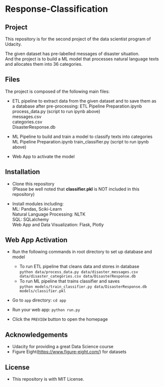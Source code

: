 # Response-Classification

## Project

This repository is for the second project of the data scientist program of Udacity.

The given dataset has pre-labelled messages of disaster situation.  
And the project is to build a ML model that processes natural language texts  
and allocates them into 36 categories.  

## Files  

The project is composed of the following main files:  

* ETL pipeline to extract data from the given dataset and to save them as  
  a database after pre-processing:
  ETL Pipeline Preparation.ipynb  
  process_data.py (script to run ipynb above)  
  messages.csv   
  categories.csv   
  DisasterResponse.db
 
* ML Pipeline to build and train a model to classify texts into categories  
  ML Pipeline Preparation.ipynb
  train_classifier.py (script to run ipynb above)

* Web App to activate the model 

## Installation

* Clone this repository  
  (Please be well noted that **classifier.pkl** is NOT included in this repository)

* Install modules including:  
  ML: Pandas, Sciki-Learn  
  Natural Language Processing: NLTK  
  SQL: SQLalchemy  
  Web App and Data Visualization: Flask, Plotly  

## Web App Activation

* Run the following commands in root directory to set up database and model

    - To run ETL pipeline that cleans data and stores in database  
        `python data/process_data.py data/disaster_messages.csv data/disaster_categories.csv data/DisasterResponse.db`
    - To run ML pipeline that trains classifier and saves  
        `python models/train_classifier.py data/DisasterResponse.db models/classifier.pkl`

* Go to `app` directory: `cd app`

* Run your web app: `python run.py`

* Click the `PREVIEW` button to open the homepage

## Acknowledgements

* Udacity for providing a great Data Science course  
* Figure Eight(https://www.figure-eight.com/) for datasets

## License

* This repository is with MIT License.